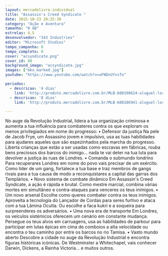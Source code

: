 ```yaml
---
layout: mercadolivre-individual
title: "Assassin's Creed Syndicate "
date: 2015-10-23 20:25:30
category: "Ação e Aventura"
tamanho: "0 GB"
estrelas: 4,5
desenvolvedor: "343 Industries"
editor: "Microsoft Studios"
tempo_campanha: 0
tempo_completo: 0
cover: "acsyndicate.png"
cover_id: 80
background_image: "acsyndicate.jpg"
images: ["mkx_marked.jpg"]
youtube: "https://www.youtube.com/watch?v=oFNDnUYvsTo"

periodos:
  - descricao: '4 dias'
    link: 'http://produto.mercadolivre.com.br/MLB-680190624-aluguel-locaco-de-jogos-xbox-one-midia-digital-_JM'
  - descricao: '8 dias'
    link: 'http://produto.mercadolivre.com.br/MLB-680186941-aluguel-locaco-de-jogos-xbox-one-midia-digital-_JM'

---
```


No auge da Revolução Industrial, lidera a tua organização criminosa e aumenta a tua influência para combateres contra os que exploram os menos privilegiados em nome do progresso: • Defensor da justiça Na pele de Jacob Frye, um Assassino jovem e impulsivo, usa as tuas habilidades para ajudares aqueles que são espezinhados pela marcha do progresso. Liberta crianças que estão a ser usadas como escravas em fábricas, rouba bens preciosos dos barcos do inimigo... nada te vai deter na tua luta para devolver a justiça às ruas de Londres. • Comanda o submundo londrino Para recuperares Londres em nome do povo vais precisar de um exército. Como líder de um gang, fortalece a tua base e traz membros de gangs rivais para a tua causa de modo a reconquistares a capital das garras dos Templários. • Novo sistema de combate dinâmico Em Assassin's Creed Syndicate, a ação é rápida e brutal. Como mestre marcial, combina várias mortes em simultâneo e contra-ataques para venceres os teus inimigos. • Um novo arsenal Escolhe como queres combater contra os teus inimigos. Aproveita a tecnologia do Lançador de Cordas para seres furtivo e ataca com a tua Lâmina Oculta. Ou escolhe a faca kukri e a soqueira para surpreenderes os adversários. • Uma nova era de transporte Em Londres, os veículos sistémicos oferecem um cenário em constante mudança. Persegue os teus alvos em carruagens, usa as habilidades de parkour para participar em lutas épicas em cima de comboios a alta velocidade ou encontra o teu caminho por entre os barcos no rio Tamisa. • Vasto mundo aberto Descobre a cidade no auge da Revolução Industrial e encontra figuras históricas icónicas. De Westminster a Whitechapel, vais conhecer Darwin, Dickens, a Rainha Victoria... e muitos outros.
